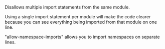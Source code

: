 
Disallows multiple import statements from the same module.


Using a single import statement per module will make the code clearer because you can see everything being imported
from that module on one line.


"allow-namespace-imports" allows you to import namespaces on separate lines.